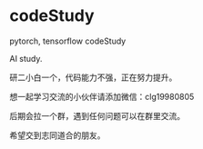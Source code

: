 # codeStudy
pytorch, tensorflow codeStudy

AI study.

研二小白一个，代码能力不强，正在努力提升。

想一起学习交流的小伙伴请添加微信：clg19980805

后期会拉一个群，遇到任何问题可以在群里交流。

希望交到志同道合的朋友。

